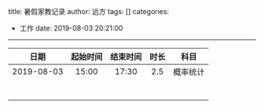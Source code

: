 title: 暑假家教记录
author: 远方
tags: []
categories:
  - 工作
date: 2019-08-03 20:21:00
---
|    日期    	| 起始时间 	| 结束时间 	| 时长 	|   科目    	|
|:----------:	|:--------:	|:--------:	|:----:	|:--------:	|
| 2019-08-03 	| 15:00    	| 17:30    	| 2.5  	| 概率统计 	|
|            	|          	|          	|      	|          	|
|            	|          	|          	|      	|          	|
|            	|          	|          	|      	|          	|
|            	|          	|          	|      	|          	|
|            	|          	|          	|      	|          	|
|            	|          	|          	|      	|          	|
|            	|          	|          	|      	|          	|